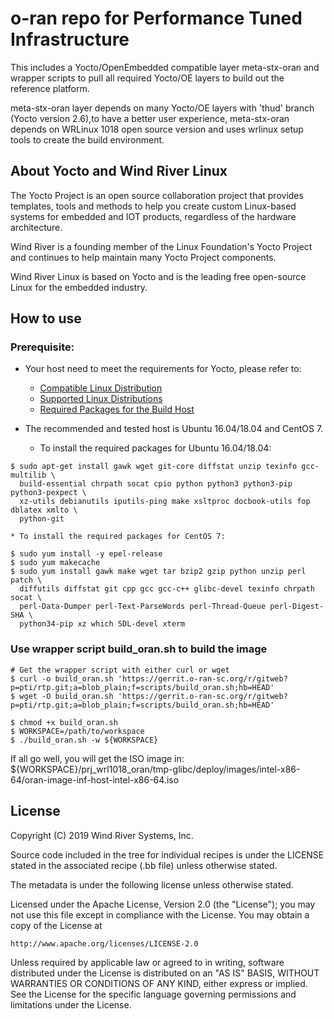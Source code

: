 # o-ran repo for Performance Tuned Infrastructure

This includes a Yocto/OpenEmbedded compatible layer meta-stx-oran and wrapper scripts
to pull all required Yocto/OE layers to build out the reference platform.

meta-stx-oran layer depends on many Yocto/OE layers with 'thud' branch (Yocto version 2.6),to have a better user experience, meta-stx-oran depends on WRLinux 1018 open source version and uses wrlinux setup tools to create the build environment.

## About Yocto and Wind River Linux

The Yocto Project is an open source collaboration project that provides templates,
tools and methods to help you create custom Linux-based systems for embedded and
IOT products, regardless of the hardware architecture.

Wind River is a founding member of the Linux Foundation's Yocto Project and continues
to help maintain many Yocto Project components.

Wind River Linux is based on Yocto and is the leading free open-source Linux for the
embedded industry.

## How to use

### Prerequisite:

  * Your host need to meet the requirements for Yocto, please refer to:
    * [Compatible Linux Distribution](https://www.yoctoproject.org/docs/2.6.3/brief-yoctoprojectqs/brief-yoctoprojectqs.html#brief-compatible-distro)
    * [Supported Linux Distributions](https://www.yoctoproject.org/docs/2.6.3/ref-manual/ref-manual.html#detailed-supported-distros)
    * [Required Packages for the Build Host](https://www.yoctoproject.org/docs/2.6.3/ref-manual/ref-manual.html#required-packages-for-the-build-host)

  * The recommended and tested host is Ubuntu 16.04/18.04 and CentOS 7.
    * To install the required packages for Ubuntu 16.04/18.04:
```
$ sudo apt-get install gawk wget git-core diffstat unzip texinfo gcc-multilib \
  build-essential chrpath socat cpio python python3 python3-pip python3-pexpect \
  xz-utils debianutils iputils-ping make xsltproc docbook-utils fop dblatex xmlto \
  python-git
```

    * To install the required packages for CentOS 7:

```
$ sudo yum install -y epel-release
$ sudo yum makecache
$ sudo yum install gawk make wget tar bzip2 gzip python unzip perl patch \
  diffutils diffstat git cpp gcc gcc-c++ glibc-devel texinfo chrpath socat \
  perl-Data-Dumper perl-Text-ParseWords perl-Thread-Queue perl-Digest-SHA \
  python34-pip xz which SDL-devel xterm
```
### Use wrapper script build_oran.sh to build the image

```
# Get the wrapper script with either curl or wget
$ curl -o build_oran.sh 'https://gerrit.o-ran-sc.org/r/gitweb?p=pti/rtp.git;a=blob_plain;f=scripts/build_oran.sh;hb=HEAD'
$ wget -O build_oran.sh 'https://gerrit.o-ran-sc.org/r/gitweb?p=pti/rtp.git;a=blob_plain;f=scripts/build_oran.sh;hb=HEAD'

$ chmod +x build_oran.sh
$ WORKSPACE=/path/to/workspace
$ ./build_oran.sh -w ${WORKSPACE}
```

If all go well, you will get the ISO image in:
${WORKSPACE}/prj_wrl1018_oran/tmp-glibc/deploy/images/intel-x86-64/oran-image-inf-host-intel-x86-64.iso

## License
Copyright (C) 2019 Wind River Systems, Inc.

Source code included in the tree for individual recipes is under the LICENSE
stated in the associated recipe (.bb file) unless otherwise stated.

The metadata is under the following license unless otherwise stated.

Licensed under the Apache License, Version 2.0 (the "License");
you may not use this file except in compliance with the License.
You may obtain a copy of the License at

    http://www.apache.org/licenses/LICENSE-2.0

Unless required by applicable law or agreed to in writing, software
distributed under the License is distributed on an "AS IS" BASIS,
WITHOUT WARRANTIES OR CONDITIONS OF ANY KIND, either express or implied.
See the License for the specific language governing permissions and
limitations under the License.
